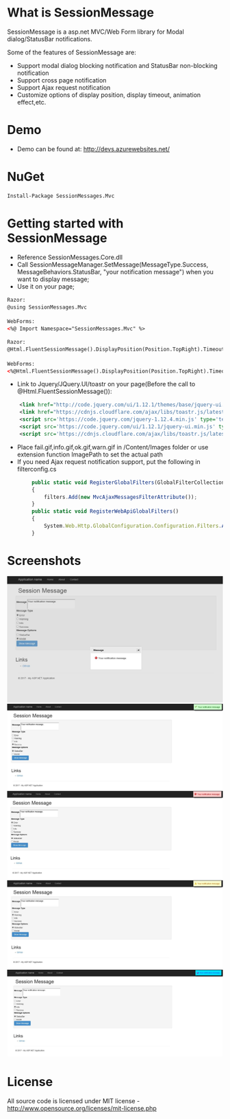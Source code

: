 # What is SessionMessage

SessionMessage is a asp.net MVC/Web Form library for Modal dialog/StatusBar notifications.

Some of the features of SessionMessage are:

  * Support modal dialog blocking notification and StatusBar non-blocking notification
  * Support cross page notification
  * Support Ajax request notification
  * Customize options of display position, display timeout, animation effect,etc.

# Demo
  * Demo can be found at: http://devs.azurewebsites.net/

# NuGet
```xml
Install-Package SessionMessages.Mvc
```
# Getting started with SessionMessage

  * Reference SessionMessages.Core.dll
  * Call SessionMessageManager.SetMessage(MessageType.Success, MessageBehaviors.StatusBar, "your notification message") when you want to display message;
  * Use it on your page;
```xml
Razor:
@using SessionMessages.Mvc

WebForms:
<%@ Import Namespace="SessionMessages.Mvc" %>
```
```xml
Razor:
@Html.FluentSessionMessage().DisplayPosition(Position.TopRight).Timeout(5000)

WebForms:
<%@Html.FluentSessionMessage().DisplayPosition(Position.TopRight).Timeout(5000).ImagePath("/Content/Images/") %> 
```
  * Link to Jquery/JQuery.UI/toastr on your page(Before the call to @Html.FluentSessionMessage()): 
```xml
    <link href="http://code.jquery.com/ui/1.12.1/themes/base/jquery-ui.css" rel="stylesheet"/>
    <link href="https://cdnjs.cloudflare.com/ajax/libs/toastr.js/latest/css/toastr.min.css" rel="stylesheet"/>
    <script src='https://code.jquery.com/jquery-1.12.4.min.js' type='text/javascript'></script>
    <script src='https://code.jquery.com/ui/1.12.1/jquery-ui.min.js' type='text/javascript'></script>
    <script src='https://cdnjs.cloudflare.com/ajax/libs/toastr.js/latest/js/toastr.min.js' type='text/javascript'></script>
```
  * Place fail.gif,info.gif,ok.gif,warn.gif in /Content/Images folder or use extension function ImagePath to set the actual path
  * If you need Ajax request notification support, put the following in filterconfig.cs
```js
    	public static void RegisterGlobalFilters(GlobalFilterCollection filters)
		{
			filters.Add(new MvcAjaxMessagesFilterAttribute());
		}
		public static void RegisterWebApiGlobalFilters()
		{
			System.Web.Http.GlobalConfiguration.Configuration.Filters.Add(new AjaxMessagesFilterAttribute());
		}

```
# Screenshots
![SessionMessage](screenshots/modaldialog.jpg?raw=true "modaldialog")
![SessionMessage](screenshots/statusbar_success.jpg?raw=true "statusbar success")
![SessionMessage](screenshots/statusbar_error.jpg?raw=true "statusbar error")
![SessionMessage](screenshots/statusbar_warning.jpg?raw=true "statusbar warning")
![SessionMessage](screenshots/statusbar_info.jpg?raw=true "statusbar info")

# License
All source code is licensed under MIT license - http://www.opensource.org/licenses/mit-license.php
